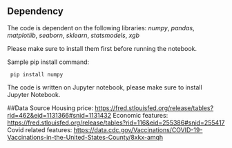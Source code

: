 ## Dependency

The code is dependent on the following libraries:
*numpy*, *pandas*, *matplotlib*, *seaborn*, *sklearn*, *statsmodels*, *xgb*

Please make sure to install them first before running the notebook. 

Sample pip install command:

` pip install numpy`

The code is written on Jupyter notebook, please make sure to install Jupyter Notebook.

##Data Source
Housing price: https://fred.stlouisfed.org/release/tables?rid=462&eid=1131366#snid=1131432
Economic features: https://fred.stlouisfed.org/release/tables?rid=116&eid=255386#snid=255417
Covid related features: https://data.cdc.gov/Vaccinations/COVID-19-Vaccinations-in-the-United-States-County/8xkx-amqh
